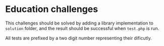 
Education challenges
====================

This challenges should be solved by adding a library implementation to `solution` folder,
and the result should be successful when `test.php` is run.

All tests are prefixed by a two digit number representing their dificutly.
